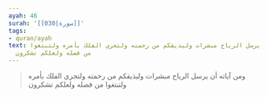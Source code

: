 ```yaml
---
ayah: 46
surah: '[[030|سورة]]'
tags:
- quran/ayah
text: ومن آياته أن يرسل الرياح مبشرات وليذيقكم من رحمته ولتجري الفلك بأمره ولتبتغوا
  من فضله ولعلكم تشكرون
---
```

> ومن آياته أن يرسل الرياح مبشرات وليذيقكم من رحمته ولتجري الفلك بأمره ولتبتغوا من فضله ولعلكم تشكرون
